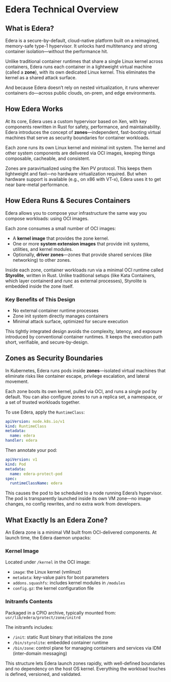 # Edera Technical Overview

## What is Edera?

Edera is a secure-by-default, cloud-native platform built on a reimagined, memory-safe type-1 hypervisor. It unlocks hard multitenancy and strong container isolation—without the performance hit.

Unlike traditional container runtimes that share a single Linux kernel across containers, Edera runs each container in a lightweight virtual machine (called a **zone**), with its own dedicated Linux kernel. This eliminates the kernel as a shared attack surface.

And because Edera doesn’t rely on nested virtualization, it runs wherever containers do—across public clouds, on-prem, and edge environments.

## How Edera Works

At its core, Edera uses a custom hypervisor based on Xen, with key components rewritten in Rust for safety, performance, and maintainability. Edera introduces the concept of **zones**—independent, fast-booting virtual machines that serve as security boundaries for container workloads.

Each zone runs its own Linux kernel and minimal init system. The kernel and other system components are delivered via OCI images, keeping things composable, cacheable, and consistent.

Zones are paravirtualized using the Xen PV protocol. This keeps them lightweight and fast—no hardware virtualization required. But when hardware support is available (e.g., on x86 with VT-x), Edera uses it to get near bare-metal performance.

## How Edera Runs & Secures Containers

Edera allows you to compose your infrastructure the same way you compose workloads: using OCI images.

Each zone consumes a small number of OCI images:
- A **kernel image** that provides the zone kernel.
- One or more **system extension images** that provide init systems, utilities, and kernel modules.
- Optionally, **driver zones**—zones that provide shared services (like networking) to other zones.

Inside each zone, container workloads run via a minimal OCI runtime called **Styrolite**, written in Rust. Unlike traditional setups (like Kata Containers, which layer containerd and runc as external processes), Styrolite is embedded inside the zone itself.

### Key Benefits of This Design
- No external container runtime processes  
- Zone init system directly manages containers  
- Minimal attack surface, optimized for secure execution

This tightly integrated design avoids the complexity, latency, and exposure introduced by conventional container runtimes. It keeps the execution path short, verifiable, and secure-by-design.

## Zones as Security Boundaries

In Kubernetes, Edera runs pods inside **zones**—isolated virtual machines that eliminate risks like container escape, privilege escalation, and lateral movement.

Each zone boots its own kernel, pulled via OCI, and runs a single pod by default. You can also configure zones to run a replica set, a namespace, or a set of trusted workloads together.

To use Edera, apply the `RuntimeClass`:

```yaml
apiVersion: node.k8s.io/v1
kind: RuntimeClass
metadata:
  name: edera
handler: edera
```

Then annotate your pod:

```yaml
apiVersion: v1
kind: Pod
metadata:
  name: edera-protect-pod
spec:
  runtimeClassName: edera
```

This causes the pod to be scheduled to a node running Edera’s hypervisor. The pod is transparently launched inside its own VM zone—no image changes, no config rewrites, and no extra work from developers.

## What Exactly Is an Edera Zone?

An Edera zone is a minimal VM built from OCI-delivered components. At launch time, the Edera daemon unpacks:

### Kernel Image
Located under `/kernel` in the OCI image:
- `image`: the Linux kernel (vmlinuz)
- `metadata`: key-value pairs for boot parameters
- `addons.squashfs`: includes kernel modules in `/modules`
- `config.gz`: the kernel configuration file

### Initramfs Contents
Packaged in a CPIO archive, typically mounted from:
`usr/lib/edera/protect/zone/initrd`

The initramfs includes:
- `/init`: static Rust binary that initializes the zone
- `/bin/styrolite`: embedded container runtime
- `/bin/zone`: control plane for managing containers and services via IDM (inter-domain messaging)

This structure lets Edera launch zones rapidly, with well-defined boundaries and no dependency on the host OS kernel. Everything the workload touches is defined, versioned, and validated.
